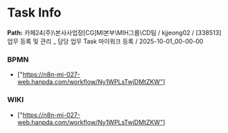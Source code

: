 # Task Info

**Path:** 카페24(주)\본사사업장\[CG]MI본부\MIH그룹\CD팀 / kjjeong02 / [338513] 업무 등록 및 관리 _ 담당 업무 Task 마이워크 등록 / 2025-10-01_00-00-00

### BPMN
- ["https://n8n-mi-027-web.hanpda.com/workflow/Ny1WPLsTwjDMtZKW"]

### WIKI
- ["https://n8n-mi-027-web.hanpda.com/workflow/Ny1WPLsTwjDMtZKW"]

